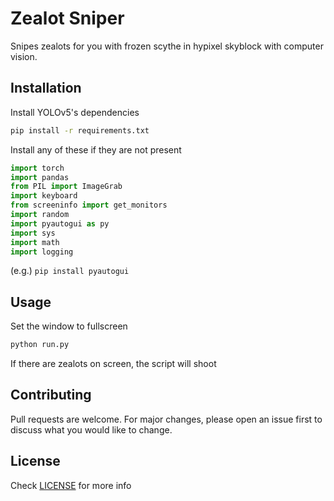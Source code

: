 # Zealot Sniper

Snipes zealots for you with frozen scythe in hypixel skyblock with computer vision.

## Installation

Install YOLOv5's dependencies
```bash
pip install -r requirements.txt
```
Install any of these if they are not present
```python
import torch
import pandas
from PIL import ImageGrab
import keyboard
from screeninfo import get_monitors
import random
import pyautogui as py
import sys
import math
import logging
```
(e.g.) `pip install pyautogui`

## Usage
Set the window to fullscreen
```bash
python run.py
```
If there are zealots on screen, the script will shoot

## Contributing

Pull requests are welcome. For major changes, please open an issue first
to discuss what you would like to change.

## License
Check [LICENSE](LICENSE) for more info
